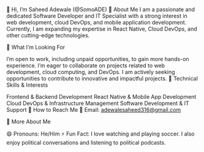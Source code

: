 👋 Hi, I’m Saheed Adewale (@SomoADE)
🔹 About Me
I am a passionate and dedicated Software Developer and IT Specialist with a strong interest in web development, cloud DevOps, and mobile application development. Currently, I am expanding my expertise in React Native, Cloud DevOps, and other cutting-edge technologies.

🔹 What I’m Looking For

I’m open to work, including unpaid opportunities, to gain more hands-on experience.
I’m eager to collaborate on projects related to web development, cloud computing, and DevOps.
I am actively seeking opportunities to contribute to innovative and impactful projects.
🔹 Technical Skills & Interests

Frontend & Backend Development
React Native & Mobile App Development
Cloud DevOps & Infrastructure Management
Software Development & IT Support
🔹 How to Reach Me
📧 Email: adewalesaheed316@gmail.com

🔹 More About Me

😄 Pronouns: He/Him
⚡ Fun Fact: I love watching and playing soccer. I also enjoy political conversations and listening to political podcasts.
<!---
SomoADE/SomoADE is a ✨ special ✨ repository because its `README.md` (this file) appears on your GitHub profile.
You can click the Preview link to take a look at your changes.
--->
